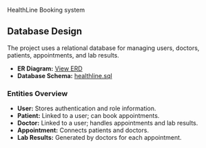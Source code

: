 HealthLine Booking system

## Database Design

The project uses a relational database for managing users, doctors, patients, appointments, and lab results.

- **ER Diagram:** [View ERD](database/healthline_erd.png)
- **Database Schema:** [healthline.sql](database/healthline_dump.sql)

### Entities Overview
- **User:** Stores authentication and role information.
- **Patient:** Linked to a user; can book appointments.
- **Doctor:** Linked to a user; handles appointments and lab results.
- **Appointment:** Connects patients and doctors.
- **Lab Results:** Generated by doctors for each appointment.

